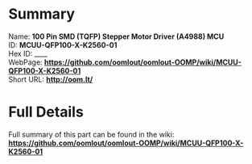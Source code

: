 
Summary
=================
  
Name: __100 Pin SMD (TQFP) Stepper Motor Driver (A4988) MCU__    
ID: __MCUU-QFP100-X-K2560-01__   
Hex ID: ____   
WebPage: __https://github.com/oomlout/oomlout-OOMP/wiki/MCUU-QFP100-X-K2560-01__   
Short URL: __http://oom.lt/__   

Full Details
==========================
Full summary of this part can be found in the wiki:   
__https://github.com/oomlout/oomlout-OOMP/wiki/MCUU-QFP100-X-K2560-01__    

